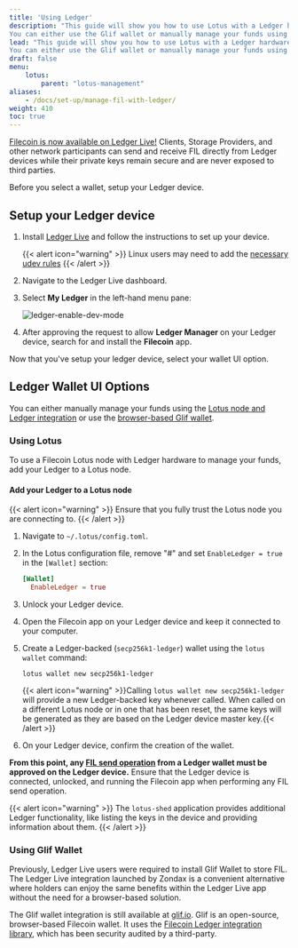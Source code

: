 ```yaml
---
title: 'Using Ledger'
description: "This guide will show you how to use Lotus with a Ledger hardware wallet.
You can either use the Glif wallet or manually manage your funds using the Lotus node with Ledger integration."
lead: "This guide will show you how to use Lotus with a Ledger hardware wallet.
You can either use the Glif wallet or manually manage your funds using the Lotus node with Ledger integration."
draft: false
menu:
    lotus:
        parent: "lotus-management"
aliases:
    - /docs/set-up/manage-fil-with-ledger/
weight: 410
toc: true
---
```


[Filecoin is now available on Ledger Live!](https://filecoin.io/blog/posts/zondax-brings-filecoin-to-ledger-live/) Clients, Storage Providers, and other network participants can send and receive FIL directly from Ledger devices while their private keys remain secure and are never exposed to third parties.

Before you select a wallet, setup your Ledger device.

## Setup your Ledger device

1. Install [Ledger Live](https://www.ledger.com/start/) and follow the instructions to set up your device.

   {{< alert icon="warning" >}}
   Linux users may need to add the [necessary udev rules](https://support.ledger.com/hc/en-us/articles/115005165269-Fix-USB-connection-issues-with-Ledger-Live?support=true)
   {{< /alert >}}

1. Navigate to the Ledger Live dashboard.

1. Select **My Ledger** in the left-hand menu pane:

   ![ledger-enable-dev-mode](ledger.png)

1. After approving the request to allow **Ledger Manager** on your Ledger device, search for and install the **Filecoin** app.

Now that you've setup your ledger device, select your wallet UI option.

## Ledger Wallet UI Options

You can either manually manage your funds using the [Lotus node and Ledger integration](#lotus) or use the [browser-based Glif wallet](#glif-wallet).

### Using Lotus

To use a Filecoin Lotus node with Ledger hardware to manage your funds, add your Ledger to a Lotus node.

#### Add your Ledger to a Lotus node

{{< alert icon="warning" >}}
Ensure that you fully trust the Lotus node you are connecting to.
{{< /alert >}}

1. Navigate to `~/.lotus/config.toml`.
1. In the Lotus configuration file, remove "#" and set `EnableLedger = true` in the `[Wallet]` section:

   ```toml
   [Wallet]
     EnableLedger = true
   ```

1. Unlock your Ledger device.
1. Open the Filecoin app on your Ledger device and keep it connected to your computer.
1. Create a Ledger-backed (`secp256k1-ledger`) wallet using the `lotus wallet` command:

   ```shell
   lotus wallet new secp256k1-ledger
   ```

   {{< alert icon="warning" >}}Calling `lotus wallet new secp256k1-ledger` will provide a new Ledger-backed key whenever called. When called on a different Lotus node or in one that has been reset, the same keys will be generated as they are based on the Ledger device master key.{{< /alert >}}

1.  On your Ledger device, confirm the creation of the wallet.

**From this point, any [FIL send operation](#sending-fil) from a Ledger wallet must be approved on the Ledger device.** Ensure that the Ledger device is connected, unlocked, and running the Filecoin app when performing any FIL send operation.


{{< alert icon="warning" >}}
The `lotus-shed` application provides additional Ledger functionality, like listing the keys in the device and providing information about them.
{{< /alert >}}

### Using Glif Wallet

Previously, Ledger Live users were required to install Glif Wallet to store FIL. The Ledger Live integration launched by Zondax is a convenient alternative where holders can enjoy the same benefits within the Ledger Live app without the need for a browser-based solution.

The Glif wallet integration is still available at [glif.io](https://glif.io). Glif is an open-source, browser-based Filecoin wallet. It uses the [Filecoin Ledger integration library](https://github.com/Zondax/ledger-filecoin/), which has been security audited by a third-party.

